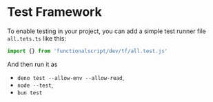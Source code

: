 # Test Framework

To enable testing in your project, you can add a simple test runner file `all.tets.ts` like this:

```ts
import {} from 'functionalscript/dev/tf/all.test.js'
```

And then run it as

- `deno test --allow-env --allow-read`,
- `node --test`,
- `bun test`
